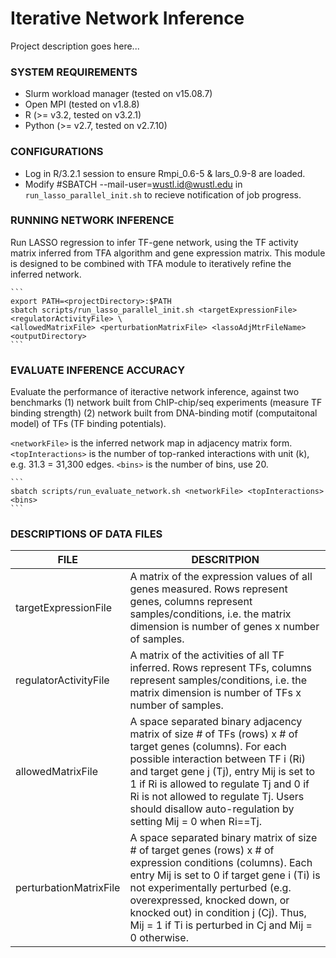 # Iterative Network Inference

Project description goes here...

### SYSTEM REQUIREMENTS
* Slurm workload manager (tested on v15.08.7)
* Open MPI (tested on v1.8.8)
* R (>= v3.2, tested on v3.2.1)
* Python (>= v2.7, tested on v2.7.10)

### CONFIGURATIONS
* Log in R/3.2.1 session to ensure Rmpi_0.6-5 & lars_0.9-8 are loaded. 
* Modify #SBATCH --mail-user=wustl.id@wustl.edu in ```run_lasso_parallel_init.sh``` to recieve notification of job progress.


### RUNNING NETWORK INFERENCE
Run LASSO regression to infer TF-gene network, using the TF activity matrix inferred from TFA algorithm and gene expression matrix. This module is designed to be combined with TFA module to iteratively refine the inferred network.

	```
	export PATH=<projectDirectory>:$PATH
	sbatch scripts/run_lasso_parallel_init.sh <targetExpressionFile> <regulatorActivityFile> \ 
	<allowedMatrixFile> <perturbationMatrixFile> <lassoAdjMtrFileName> <outputDirectory>
	```

### EVALUATE INFERENCE ACCURACY
Evaluate the performance of iteractive network inference, against two benchmarks (1) network built from ChIP-chip/seq experiments (measure TF binding strength) (2) network built from DNA-binding motif (computaitonal model) of TFs (TF binding potentials).

```<networkFile>``` is the inferred network map in adjacency matrix form. ```<topInteractions>``` is the number of top-ranked interactions with unit (k), e.g. 31.3 = 31,300 edges. ```<bins>``` is the number of bins, use 20.


	```
    sbatch scripts/run_evaluate_network.sh <networkFile> <topInteractions> <bins>
	```

### DESCRIPTIONS OF DATA FILES
FILE | DESCRITPION
--- | ---
targetExpressionFile | A matrix of the expression values of all genes measured. Rows represent genes, columns represent samples/conditions, i.e. the matrix dimension is number of genes x number of samples.
regulatorActivityFile | A matrix of the activities of all TF inferred. Rows represent TFs, columns represent samples/conditions, i.e. the matrix dimension is number of TFs x number of samples.
allowedMatrixFile | A space separated binary adjacency matrix of size # of TFs (rows) x # of target genes (columns). For each possible interaction between TF i (Ri) and target gene j (Tj), entry Mij is set to 1 if Ri is allowed to regulate Tj and 0 if Ri is not allowed to regulate Tj. Users should disallow auto-regulation by setting Mij = 0 when Ri==Tj.
perturbationMatrixFile | A space separated binary matrix of size # of target genes (rows) x # of expression conditions (columns). Each entry Mij is set to 0 if target gene i (Ti) is not experimentally perturbed (e.g. overexpressed, knocked down, or knocked out) in condition j (Cj). Thus, Mij = 1 if Ti is perturbed in Cj and Mij = 0 otherwise.



